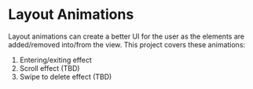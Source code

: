 # Layout Animations

Layout animations can create a better UI for the user as the elements are added/removed into/from the view. This project covers these animations:

1. Entering/exiting effect
2. Scroll effect (TBD)
3. Swipe to delete effect (TBD)
